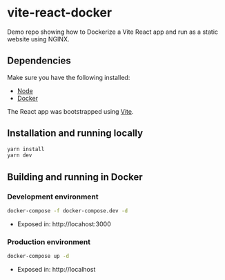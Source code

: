 # vite-react-docker

Demo repo showing how to Dockerize a Vite React app and run as a static website using NGINX.

## Dependencies

Make sure you have the following installed:

- [Node](https://nodejs.org/en/)
- [Docker](https://docs.docker.com/get-docker/)

The React app was bootstrapped using [Vite](https://vitejs.dev/).

## Installation and running locally

```sh
yarn install
yarn dev
```

## Building and running in Docker

### Development environment

```sh
docker-compose -f docker-compose.dev -d
```

- Exposed in: http://locahost:3000

### Production environment

```sh
docker-compose up -d
```

- Exposed in: http://localhost
